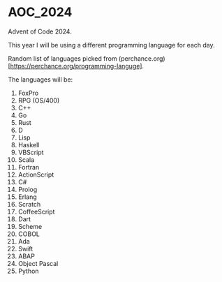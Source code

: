 # AOC_2024
Advent of Code 2024.

This year I will be using a different programming language for each day.

Random list of languages picked from (perchance.org)[https://perchance.org/programming-languge].

The languages will be:

1. FoxPro
2. RPG (OS/400)
3. C++
4. Go
5. Rust
6. D
7. Lisp
8. Haskell
9. VBScript
10. Scala
11. Fortran
12. ActionScript
13. C#
14. Prolog
15. Erlang
16. Scratch
17. CoffeeScript
18. Dart
19. Scheme
20. COBOL
21. Ada
22. Swift
23. ABAP
24. Object Pascal
25. Python
